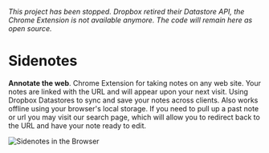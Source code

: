 _This project has been stopped. Dropbox retired their Datastore API, the Chrome Extension is not available anymore. The code will remain here as open source._

Sidenotes
==========

**Annotate the web**. Chrome Extension for taking notes on any web site. Your notes are linked with the URL and will appear upon your next visit. Using Dropbox Datastores to sync and save your notes across clients. Also works offline using your browser's local storage. If you need to pull up a past note or url you may visit our search page, which will allow you to redirect back to the URL and have your note ready to edit.

![Sidenotes in the Browser](/images/Sidenotes-Screenflow.gif)
